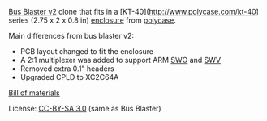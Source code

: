 [Bus Blaster v2](http://dangerousprototypes.com/docs/Bus_Blaster) clone that fits in a [KT-40](http://www.polycase.com/kt-40] series (2.75 x 2 x 0.8 in) [enclosure](http://www.polycase.com/uploads/14531129045666874.pdf) from [polycase](http://polycase.com).

Main differences from bus blaster v2:

* PCB layout changed to fit the enclosure
* A 2:1 multiplexer was added to support ARM [SWO](http://infocenter.arm.com/help/index.jsp?topic=/com.arm.doc.ddi0314h/Chdfgefg.html) and [SWV](http://infocenter.arm.com/help/index.jsp?topic=/com.arm.doc.ddi0314h/Chdfdjjc.html)
* Removed extra 0.1" headers
* Upgraded CPLD to XC2C64A

[Bill of materials](https://github.com/doceme/bus-blaster-case/wiki/Bill-of-materials)

License: [CC-BY-SA 3.0](http://creativecommons.org/licenses/by-sa/3.0) (same as Bus Blaster)

